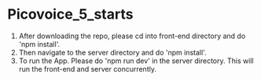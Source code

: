 # Picovoice_5_starts

1. After downloading the repo, please cd into front-end directory and do 'npm install'.
2. Then navigate to the server directory and do 'npm install'.
3. To run the App. Please do 'npm run dev' in the server directory. This will run the front-end and server concurrently.

